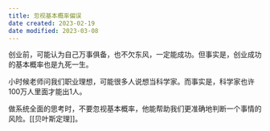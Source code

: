 ```yaml
---
title: 忽视基本概率偏误
date created: 2023-02-19
date modified: 2023-03-08
---
```


创业前，可能认为自己万事俱备，也不欠东风，一定能成功。但事实是，创业成功的基本概率也是九死一生。

小时候老师问我们职业理想，可能很多人说想当科学家。而事实是，科学家也许100万人里面才能出1人。

做系统全面的思考时，不要忽视基本概率，他能帮助我们更准确地判断一个事情的风险。[[贝叶斯定理]]。
